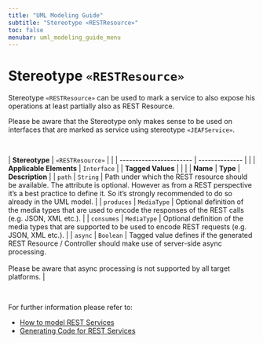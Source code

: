 ```yaml
---
title: "UML Modeling Guide"
subtitle: "Stereotype «RESTResource»"
toc: false
menubar: uml_modeling_guide_menu
---
```


# Stereotype `«RESTResource»`
Stereotype `«RESTResource»` can be used to mark a service to also expose his operations at least partially also as REST Resource. 

Please be aware that the Stereotype only makes sense to be used on interfaces that are marked as service using stereotype `«JEAFService»`.

<br>

| **Stereotype**          | `«RESTResource»` | |
| ----------------------- | -------------- | |
| **Applicable Elements** | `Interface`        |
| **Tagged Values**       |                       |                                                                                                                                                                                                          |
| **Name**                | **Type**              | **Description**                                                                                                                                                                                          |
| `path`   | `String` | Path under which the REST resource should be available. The attribute is optional. However as from a REST perspective it’s a best practice to define it. So it’s strongly recommended to do so already in the UML model. |
| `produces`   | `MediaType` | Optional definition of the media types that are used to encode the responses of the REST calls (e.g. JSON, XML etc.). |
| `consumes`   | `MediaType` | Optional definition of the media types that are supported to be used to encode REST requests (e.g. JSON, XML etc.). |
| `async`   | `Boolean` | Tagged value defines if the generated REST Resource / Controller should make use of server-side async processing.<br><br>Please be aware that async processing is not supported by all target platforms. |

<br>

For further information please refer to:
- [How to model REST Services](/uml-modeling-guide/how-to-model-rest-service-apis)
- [Generating Code for REST Services](/developer-guide/code-for-jeaf-services)

    